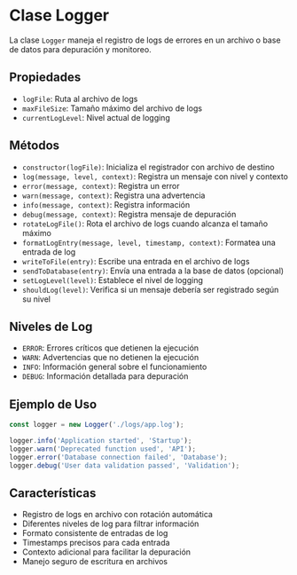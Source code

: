 # Clase Logger

La clase `Logger` maneja el registro de logs de errores en un archivo o base de datos para depuración y monitoreo.

## Propiedades

- `logFile`: Ruta al archivo de logs
- `maxFileSize`: Tamaño máximo del archivo de logs
- `currentLogLevel`: Nivel actual de logging

## Métodos

- `constructor(logFile)`: Inicializa el registrador con archivo de destino
- `log(message, level, context)`: Registra un mensaje con nivel y contexto
- `error(message, context)`: Registra un error
- `warn(message, context)`: Registra una advertencia
- `info(message, context)`: Registra información
- `debug(message, context)`: Registra mensaje de depuración
- `rotateLogFile()`: Rota el archivo de logs cuando alcanza el tamaño máximo
- `formatLogEntry(message, level, timestamp, context)`: Formatea una entrada de log
- `writeToFile(entry)`: Escribe una entrada en el archivo de logs
- `sendToDatabase(entry)`: Envía una entrada a la base de datos (opcional)
- `setLogLevel(level)`: Establece el nivel de logging
- `shouldLog(level)`: Verifica si un mensaje debería ser registrado según su nivel

## Niveles de Log

- `ERROR`: Errores críticos que detienen la ejecución
- `WARN`: Advertencias que no detienen la ejecución
- `INFO`: Información general sobre el funcionamiento
- `DEBUG`: Información detallada para depuración

## Ejemplo de Uso

```javascript
const logger = new Logger('./logs/app.log');

logger.info('Application started', 'Startup');
logger.warn('Deprecated function used', 'API');
logger.error('Database connection failed', 'Database');
logger.debug('User data validation passed', 'Validation');
```

## Características

- Registro de logs en archivo con rotación automática
- Diferentes niveles de log para filtrar información
- Formato consistente de entradas de log
- Timestamps precisos para cada entrada
- Contexto adicional para facilitar la depuración
- Manejo seguro de escritura en archivos